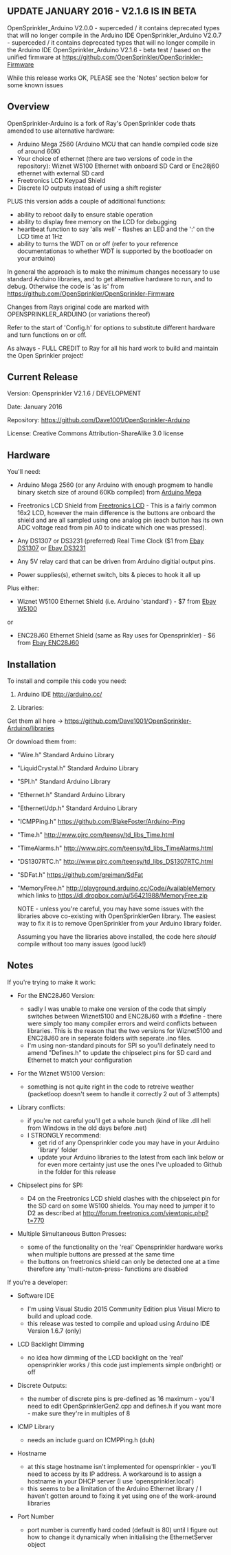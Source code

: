 UPDATE JANUARY 2016 - V2.1.6 IS IN BETA
---------------------------------------
  
OpenSprinkler_Arduino V2.0.0	- superceded / it contains deprecated types that will no longer compile in the Arduino IDE
OpenSprinkler_Arduino V2.0.7	- superceded / it contains deprecated types that will no longer compile in the Arduino IDE
OpenSprinkler_Arduino V2.1.6	- beta test / based on the unified firmware at https://github.com/OpenSprinkler/OpenSprinkler-Firmware

While this release works OK, PLEASE see the 'Notes' section below for some known issues

Overview
--------

OpenSprinkler-Arduino is a fork of Ray's OpenSprinkler code thats amended to use alternative hardware:

- Arduino Mega 2560 (Arduino MCU that can handle compiled code size of around 60K)
- Your choice of ethernet (there are two versions of code in the repository):
	Wiznet W5100 Ethernet with onboard SD Card or
	Enc28j60 ethernet with external SD card
- Freetronics LCD Keypad Shield
- Discrete IO outputs instead of using a shift register 

PLUS this version adds a couple of additional functions:
- ability to reboot daily to ensure stable operation
- ability to display free memory on the LCD for debugging
- heartbeat function to say 'alls well' - flashes an LED and the ':' on the LCD time at 1Hz
- ability to turns the WDT on or off (refer to your reference documentationas to whether WDT is supported by the bootloader on your arduino)

In general the approach is to make the minimum changes necessary to use standard Arduino libraries, and to get alternative hardware to run, and to debug. Otherwise the code is 'as is' from https://github.com/OpenSprinkler/OpenSprinkler-Firmware

Changes from Rays original code are marked with OPENSPRINKLER_ARDUINO (or variations thereof)

Refer to the start of 'Config.h' for options to substitute different hardware and turn functions on or off.

As always - FULL CREDIT to Ray for all his hard work to build and maintain the Open Sprinkler project!

Current Release
---------------

Version:     Opensprinkler V2.1.6 / DEVELOPMENT

Date:        January 2016

Repository:  https://github.com/Dave1001/OpenSprinkler-Arduino

License:     Creative Commons Attribution-ShareAlike 3.0 license

Hardware
--------
   
You'll need:

- Arduino Mega 2560 (or any Arduino with enough progmem to handle binary sketch size of around 60Kb compiled) from [Arduino Mega]

- Freetronics LCD Shield from [Freetronics LCD] - This is a fairly common 16x2 LCD, however the main difference is the buttons are onboard the shield and are all sampled using one analog pin (each button has its own ADC voltage read from pin A0 to indicate which one was pressed). 

- Any DS1307 or DS3231 (preferred) Real Time Clock ($1 from [Ebay DS1307] or [Ebay DS3231] 

- Any 5V relay card that can be driven from Arduino digitial output pins. 

- Power supplies(s), ethernet switch, bits & pieces to hook it all up 

Plus either:

- Wiznet W5100 Ethernet Shield (i.e. Arduino 'standard') - $7 from [Ebay W5100]

 or

- ENC28J60 Ethernet Shield (same as Ray uses for Opensprinkler) - $6 from [Ebay ENC28J60]

Installation
------------

To install and compile this code you need:
   
   1.  Arduino IDE    http://arduino.cc/
  
   2.  Libraries:

   Get them all here -> https://github.com/Dave1001/OpenSprinkler-Arduino/libraries

   Or download them from:

- "Wire.h"          Standard Arduino Library
- "LiquidCrystal.h" Standard Arduino Library
- "SPI.h"           Standard Arduino Library
- "Ethernet.h"      Standard Arduino Library
- "EthernetUdp.h"   Standard Arduino Library
- "ICMPPing.h"      https://github.com/BlakeFoster/Arduino-Ping
- "Time.h"          http://www.pjrc.com/teensy/td_libs_Time.html 
- "TimeAlarms.h"    http://www.pjrc.com/teensy/td_libs_TimeAlarms.html 
- "DS1307RTC.h"     http://www.pjrc.com/teensy/td_libs_DS1307RTC.html
- "SDFat.h"         https://github.com/greiman/SdFat
- "MemoryFree.h"    http://playground.arduino.cc/Code/AvailableMemory which links to https://dl.dropbox.com/u/56421988/MemoryFree.zip

  NOTE - unless you're careful, you may have some issues with the libraries above co-existing with OpenSprinklerGen library. The easiest way to fix it is to remove OpenSprinkler from your Arduino library folder. 

  Assuming you have the libraries above installed, the code here *should* compile without too many issues (good luck!)

[Freetronics LCD]:http://www.freetronics.com/collections/shields/products/lcd-keypad-shield
[Ebay W5100]:http://www.ebay.com/sch/i.html?_from=R40&_trksid=p2050601.m570.l1313.TR3.TRC0.A0.H0.Xw5100+shield&_nkw=w5100+shield&_sacat=0
[Ebay ENC28J60]:http://www.ebay.com/sch/i.html?_odkw=enc28j60&_osacat=0&_from=R40&_trksid=p2045573.m570.l1313.TR0.TRC0.H0.Xenc28j60+shield.TRS0&_nkw=enc28j60+shield&_sacat=0
[Ebay DS1307]:http://www.ebay.com/sch/i.html?_from=R40&_trksid=p2050601.m570.l1313.TR10.TRC2.A0.H0.Xds1307&_nkw=ds1307&_sacat=0
[Ebay DS3231]:http://www.ebay.com/sch/i.html?_from=R40&_trksid=p2047675.m570.l1313.TR9.TRC2.A0.H0.Xds3231.TRS0&_nkw=ds3231&_sacat=0
[Arduino Mega]:http://arduino.cc/en/Main/arduinoBoardMega2560
  
Notes
----------------------

If you're trying to make it work:

- For the ENC28J60 Version:
	- sadly I was unable to make one version of the code that simply switches between Wiznet5100 and ENC28J60 with a #define - there were simply too many compiler errors and weird conflicts between libraries. This is the reason that the two versions for Wiznet5100 and ENC28J60 are in seperate folders with seperate .ino files.
	- I'm using non-standard pinouts for SPI so you'll definately need to amend "Defines.h" to update the chipselect pins for SD card and Ethernet to match your configuration

- For the Wiznet W5100 Version:
	- something is not quite right in the code to retreive weather (packetloop doesn't seem to handle it correctly 2 out of 3 attempts)

- Library conflicts:
	- if you're not careful you'll get a whole bunch (kind of like .dll hell from Windows in the old days before .net)
	- I STRONGLY recommend:
		- get rid of any Opensprinkler code you may have in your Arduino 'library' folder
		- update your Arduino libraries to the latest from each link below or for even more certainty just use the ones I've uploaded to Github in the folder for this release 

- Chipselect pins for SPI:
	-  D4 on the Freetronics LCD shield clashes with the chipselect pin for the SD card on some W5100 shields. You may need to jumper it to D2 as described at http://forum.freetronics.com/viewtopic.php?t=770

- Multiple Simultaneous Button Presses:
	- some of the functionality on the 'real' Opensprinkler hardware works when multiple buttons are pressed at the same time
	- the buttons on freetronics shield can only be detected one at a time therefore any 'multi-nuton-press- functions are disabled

If you're a developer:

- Software IDE
	- I'm using Visual Studio 2015 Community Edition plus Visual Micro to build and upload code.
	- this release was tested to compile and upload using Arduino IDE Version 1.6.7 (only) 

- LCD Backlight Dimming
	- no idea how dimming of the LCD backlight on the 'real' opensprinkler works / this code just implements simple on(bright) or off 

- Discrete Outputs:
	- the number of discrete pins is pre-defined as 16 maximum - you'll need to edit OpenSprinklerGen2.cpp and defines.h if you want more - make sure they're in multiples of 8 

- ICMP Library
	- needs an include guard on ICMPPing.h (duh)

- Hostname 
	- at this stage hostname isn't implemented for opensprinkler - you'll need to access by its IP address. A workaround is to assign a hostname in your DHCP server (I use 'opensprinkler.local')
	- this seems to be a limitation of the Arduino Ethernet library / I haven't gotten around to fixing it yet using one of the work-around libraries

- Port Number
	- port number is currently hard coded (default is 80) until I figure out how to change it dynamically when initialising the EthernetServer object

